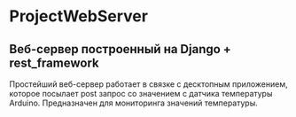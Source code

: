 # ProjectWebServer
## Веб-сервер построенный на Django + rest_framework
Простейший веб-сервер работает в связке с десктопным приложением, которое посылает post запрос со значением с датчика температуры Arduino. Предназначен для мониторинга значений температуры.
